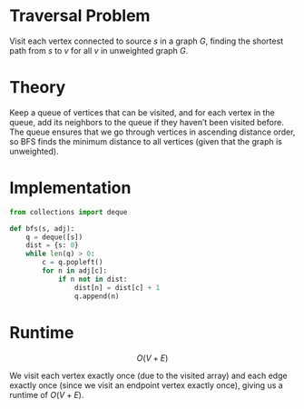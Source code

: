 # Traversal Problem
Visit each vertex connected to source $s$ in a graph $G$, finding the shortest path from $s$ to $v$ for all $v$ in unweighted graph $G$.

# Theory
Keep a queue of vertices that can be visited, and for each vertex in the queue, add its neighbors to the queue if they haven’t been visited before. The queue ensures that we go through vertices in ascending distance order, so BFS finds the minimum distance to all vertices (given that the graph is unweighted).

# Implementation
```python
from collections import deque

def bfs(s, adj):
	q = deque([s])
	dist = {s: 0}
	while len(q) > 0:
		c = q.popleft()
		for n in adj[c]:
			if n not in dist:
				dist[n] = dist[c] + 1
				q.append(n)
```

# Runtime
$$ O(V+E) $$

We visit each vertex exactly once (due to the visited array) and each edge exactly once (since we visit an endpoint vertex exactly once), giving us a runtime of $O(V+E)$.